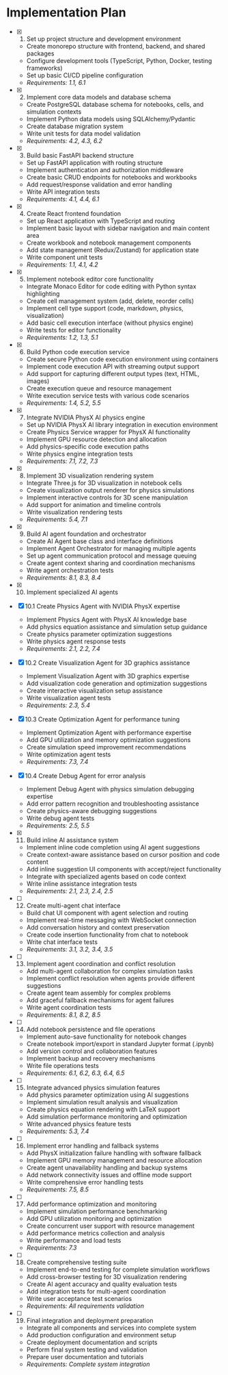 # Implementation Plan

- [x] 1. Set up project structure and development environment





  - Create monorepo structure with frontend, backend, and shared packages
  - Configure development tools (TypeScript, Python, Docker, testing frameworks)
  - Set up basic CI/CD pipeline configuration
  - _Requirements: 1.1, 6.1_

- [x] 2. Implement core data models and database schema





  - Create PostgreSQL database schema for notebooks, cells, and simulation contexts
  - Implement Python data models using SQLAlchemy/Pydantic
  - Create database migration system
  - Write unit tests for data model validation
  - _Requirements: 4.2, 4.3, 6.2_

- [x] 3. Build basic FastAPI backend structure





  - Set up FastAPI application with routing structure
  - Implement authentication and authorization middleware
  - Create basic CRUD endpoints for notebooks and workbooks
  - Add request/response validation and error handling
  - Write API integration tests
  - _Requirements: 4.1, 4.4, 6.1_

- [x] 4. Create React frontend foundation





  - Set up React application with TypeScript and routing
  - Implement basic layout with sidebar navigation and main content area
  - Create workbook and notebook management components
  - Add state management (Redux/Zustand) for application state
  - Write component unit tests
  - _Requirements: 1.1, 4.1, 4.2_

- [x] 5. Implement notebook editor core functionality





  - Integrate Monaco Editor for code editing with Python syntax highlighting
  - Create cell management system (add, delete, reorder cells)
  - Implement cell type support (code, markdown, physics, visualization)
  - Add basic cell execution interface (without physics engine)
  - Write tests for editor functionality
  - _Requirements: 1.2, 1.3, 5.1_

- [x] 6. Build Python code execution service








  - Create secure Python code execution environment using containers
  - Implement code execution API with streaming output support
  - Add support for capturing different output types (text, HTML, images)
  - Create execution queue and resource management
  - Write execution service tests with various code scenarios
  - _Requirements: 1.4, 5.2, 5.5_

- [x] 7. Integrate NVIDIA PhysX AI physics engine









  - Set up NVIDIA PhysX AI library integration in execution environment
  - Create Physics Service wrapper for PhysX AI functionality
  - Implement GPU resource detection and allocation
  - Add physics-specific code execution paths
  - Write physics engine integration tests
  - _Requirements: 7.1, 7.2, 7.3_

- [x] 8. Implement 3D visualization rendering system





  - Integrate Three.js for 3D visualization in notebook cells
  - Create visualization output renderer for physics simulations
  - Implement interactive controls for 3D scene manipulation
  - Add support for animation and timeline controls
  - Write visualization rendering tests
  - _Requirements: 5.4, 7.1_

- [x] 9. Build AI agent foundation and orchestrator



















  - Create AI Agent base class and interface definitions
  - Implement Agent Orchestrator for managing multiple agents
  - Set up agent communication protocol and message queuing
  - Create agent context sharing and coordination mechanisms
  - Write agent orchestration tests
  - _Requirements: 8.1, 8.3, 8.4_

- [x] 10. Implement specialized AI agents





- [x] 10.1 Create Physics Agent with NVIDIA PhysX expertise


  - Implement Physics Agent with PhysX AI knowledge base
  - Add physics equation assistance and simulation setup guidance
  - Create physics parameter optimization suggestions
  - Write physics agent response tests
  - _Requirements: 2.1, 2.2, 7.4_

- [x] 10.2 Create Visualization Agent for 3D graphics assistance

  - Implement Visualization Agent with 3D graphics expertise
  - Add visualization code generation and optimization suggestions
  - Create interactive visualization setup assistance
  - Write visualization agent tests
  - _Requirements: 2.3, 5.4_

- [x] 10.3 Create Optimization Agent for performance tuning

  - Implement Optimization Agent with performance expertise
  - Add GPU utilization and memory optimization suggestions
  - Create simulation speed improvement recommendations
  - Write optimization agent tests
  - _Requirements: 7.3, 7.4_

- [x] 10.4 Create Debug Agent for error analysis

  - Implement Debug Agent with physics simulation debugging expertise
  - Add error pattern recognition and troubleshooting assistance
  - Create physics-aware debugging suggestions
  - Write debug agent tests
  - _Requirements: 2.5, 5.5_

- [x] 11. Build inline AI assistance system












  - Implement inline code completion using AI agent suggestions
  - Create context-aware assistance based on cursor position and code content
  - Add inline suggestion UI components with accept/reject functionality
  - Integrate with specialized agents based on code context
  - Write inline assistance integration tests
  - _Requirements: 2.1, 2.3, 2.4, 2.5_

- [ ] 12. Create multi-agent chat interface




  - Build chat UI component with agent selection and routing
  - Implement real-time messaging with WebSocket connection
  - Add conversation history and context preservation
  - Create code insertion functionality from chat to notebook
  - Write chat interface tests
  - _Requirements: 3.1, 3.2, 3.4, 3.5_

- [ ] 13. Implement agent coordination and conflict resolution
  - Add multi-agent collaboration for complex simulation tasks
  - Implement conflict resolution when agents provide different suggestions
  - Create agent team assembly for complex problems
  - Add graceful fallback mechanisms for agent failures
  - Write agent coordination tests
  - _Requirements: 8.1, 8.2, 8.5_

- [ ] 14. Add notebook persistence and file operations
  - Implement auto-save functionality for notebook changes
  - Create notebook import/export in standard Jupyter format (.ipynb)
  - Add version control and collaboration features
  - Implement backup and recovery mechanisms
  - Write file operations tests
  - _Requirements: 6.1, 6.2, 6.3, 6.4, 6.5_

- [ ] 15. Integrate advanced physics simulation features
  - Add physics parameter optimization using AI suggestions
  - Implement simulation result analysis and visualization
  - Create physics equation rendering with LaTeX support
  - Add simulation performance monitoring and optimization
  - Write advanced physics feature tests
  - _Requirements: 5.3, 7.4_

- [ ] 16. Implement error handling and fallback systems
  - Add PhysX initialization failure handling with software fallback
  - Implement GPU memory management and resource allocation
  - Create agent unavailability handling and backup systems
  - Add network connectivity issues and offline mode support
  - Write comprehensive error handling tests
  - _Requirements: 7.5, 8.5_

- [ ] 17. Add performance optimization and monitoring
  - Implement simulation performance benchmarking
  - Add GPU utilization monitoring and optimization
  - Create concurrent user support with resource management
  - Add performance metrics collection and analysis
  - Write performance and load tests
  - _Requirements: 7.3_

- [ ] 18. Create comprehensive testing suite
  - Implement end-to-end testing for complete simulation workflows
  - Add cross-browser testing for 3D visualization rendering
  - Create AI agent accuracy and quality evaluation tests
  - Add integration tests for multi-agent coordination
  - Write user acceptance test scenarios
  - _Requirements: All requirements validation_

- [ ] 19. Final integration and deployment preparation
  - Integrate all components and services into complete system
  - Add production configuration and environment setup
  - Create deployment documentation and scripts
  - Perform final system testing and validation
  - Prepare user documentation and tutorials
  - _Requirements: Complete system integration_